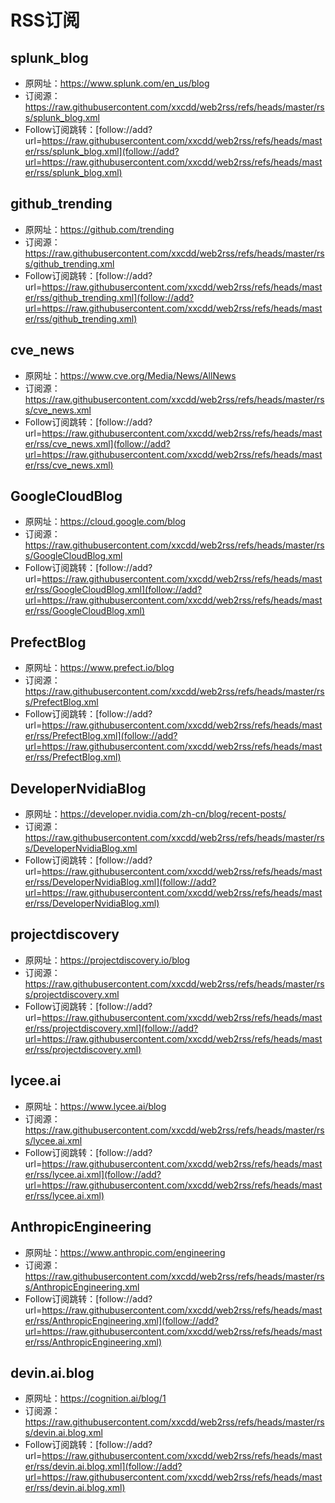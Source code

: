 # RSS订阅

## splunk_blog
- 原网址：https://www.splunk.com/en_us/blog
- 订阅源：https://raw.githubusercontent.com/xxcdd/web2rss/refs/heads/master/rss/splunk_blog.xml
- Follow订阅跳转：[follow://add?url=https://raw.githubusercontent.com/xxcdd/web2rss/refs/heads/master/rss/splunk_blog.xml](follow://add?url=https://raw.githubusercontent.com/xxcdd/web2rss/refs/heads/master/rss/splunk_blog.xml)

## github_trending
- 原网址：https://github.com/trending
- 订阅源：https://raw.githubusercontent.com/xxcdd/web2rss/refs/heads/master/rss/github_trending.xml
- Follow订阅跳转：[follow://add?url=https://raw.githubusercontent.com/xxcdd/web2rss/refs/heads/master/rss/github_trending.xml](follow://add?url=https://raw.githubusercontent.com/xxcdd/web2rss/refs/heads/master/rss/github_trending.xml)

## cve_news
- 原网址：https://www.cve.org/Media/News/AllNews
- 订阅源：https://raw.githubusercontent.com/xxcdd/web2rss/refs/heads/master/rss/cve_news.xml
- Follow订阅跳转：[follow://add?url=https://raw.githubusercontent.com/xxcdd/web2rss/refs/heads/master/rss/cve_news.xml](follow://add?url=https://raw.githubusercontent.com/xxcdd/web2rss/refs/heads/master/rss/cve_news.xml)

## GoogleCloudBlog
- 原网址：https://cloud.google.com/blog
- 订阅源：https://raw.githubusercontent.com/xxcdd/web2rss/refs/heads/master/rss/GoogleCloudBlog.xml
- Follow订阅跳转：[follow://add?url=https://raw.githubusercontent.com/xxcdd/web2rss/refs/heads/master/rss/GoogleCloudBlog.xml](follow://add?url=https://raw.githubusercontent.com/xxcdd/web2rss/refs/heads/master/rss/GoogleCloudBlog.xml)

## PrefectBlog
- 原网址：https://www.prefect.io/blog
- 订阅源：https://raw.githubusercontent.com/xxcdd/web2rss/refs/heads/master/rss/PrefectBlog.xml
- Follow订阅跳转：[follow://add?url=https://raw.githubusercontent.com/xxcdd/web2rss/refs/heads/master/rss/PrefectBlog.xml](follow://add?url=https://raw.githubusercontent.com/xxcdd/web2rss/refs/heads/master/rss/PrefectBlog.xml)

## DeveloperNvidiaBlog
- 原网址：https://developer.nvidia.com/zh-cn/blog/recent-posts/
- 订阅源：https://raw.githubusercontent.com/xxcdd/web2rss/refs/heads/master/rss/DeveloperNvidiaBlog.xml
- Follow订阅跳转：[follow://add?url=https://raw.githubusercontent.com/xxcdd/web2rss/refs/heads/master/rss/DeveloperNvidiaBlog.xml](follow://add?url=https://raw.githubusercontent.com/xxcdd/web2rss/refs/heads/master/rss/DeveloperNvidiaBlog.xml)

## projectdiscovery
- 原网址：https://projectdiscovery.io/blog
- 订阅源：https://raw.githubusercontent.com/xxcdd/web2rss/refs/heads/master/rss/projectdiscovery.xml
- Follow订阅跳转：[follow://add?url=https://raw.githubusercontent.com/xxcdd/web2rss/refs/heads/master/rss/projectdiscovery.xml](follow://add?url=https://raw.githubusercontent.com/xxcdd/web2rss/refs/heads/master/rss/projectdiscovery.xml)

## lycee.ai
- 原网址：https://www.lycee.ai/blog
- 订阅源：https://raw.githubusercontent.com/xxcdd/web2rss/refs/heads/master/rss/lycee.ai.xml
- Follow订阅跳转：[follow://add?url=https://raw.githubusercontent.com/xxcdd/web2rss/refs/heads/master/rss/lycee.ai.xml](follow://add?url=https://raw.githubusercontent.com/xxcdd/web2rss/refs/heads/master/rss/lycee.ai.xml)

## AnthropicEngineering
- 原网址：https://www.anthropic.com/engineering
- 订阅源：https://raw.githubusercontent.com/xxcdd/web2rss/refs/heads/master/rss/AnthropicEngineering.xml
- Follow订阅跳转：[follow://add?url=https://raw.githubusercontent.com/xxcdd/web2rss/refs/heads/master/rss/AnthropicEngineering.xml](follow://add?url=https://raw.githubusercontent.com/xxcdd/web2rss/refs/heads/master/rss/AnthropicEngineering.xml)

## devin.ai.blog
- 原网址：https://cognition.ai/blog/1
- 订阅源：https://raw.githubusercontent.com/xxcdd/web2rss/refs/heads/master/rss/devin.ai.blog.xml
- Follow订阅跳转：[follow://add?url=https://raw.githubusercontent.com/xxcdd/web2rss/refs/heads/master/rss/devin.ai.blog.xml](follow://add?url=https://raw.githubusercontent.com/xxcdd/web2rss/refs/heads/master/rss/devin.ai.blog.xml)

